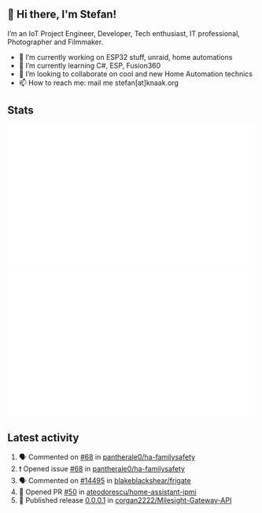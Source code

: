 ## 👋 Hi there, I'm Stefan!
I’m an IoT Project Engineer, Developer, Tech enthusiast, IT professional, Photographer and Filmmaker.

- 🔭 I’m currently working on ESP32 stuff, unraid, home automations
- 🌱 I’m currently learning C#, ESP, Fusion360
- 👯 I’m looking to collaborate on cool and new Home Automation technics
- 📫 How to reach me: mail me stefan[at]knaak.org

## Stats

![](https://github.com/corgan2222/github-stats/blob/master/generated/overview.svg) ![](https://github.com/corgan2222/github-stats/blob/master/generated/languages.svg)


## Latest activity

<!--START_SECTION:activity-->
1. 🗣 Commented on [#68](https://github.com/pantherale0/ha-familysafety/issues/68#issuecomment-2496585015) in [pantherale0/ha-familysafety](https://github.com/pantherale0/ha-familysafety)
2. ❗ Opened issue [#68](https://github.com/pantherale0/ha-familysafety/issues/68) in [pantherale0/ha-familysafety](https://github.com/pantherale0/ha-familysafety)
3. 🗣 Commented on [#14495](https://github.com/blakeblackshear/frigate/pull/14495#issuecomment-2444819096) in [blakeblackshear/frigate](https://github.com/blakeblackshear/frigate)
4. 💪 Opened PR [#50](https://github.com/ateodorescu/home-assistant-ipmi/pull/50) in [ateodorescu/home-assistant-ipmi](https://github.com/ateodorescu/home-assistant-ipmi)
5. 🚀 Published release [0.0.0.1](https://github.com/corgan2222/Milesight-Gateway-API/releases/tag/0.0.0.1) in [corgan2222/Milesight-Gateway-API](https://github.com/corgan2222/Milesight-Gateway-API)
<!--END_SECTION:activity-->

<!--

